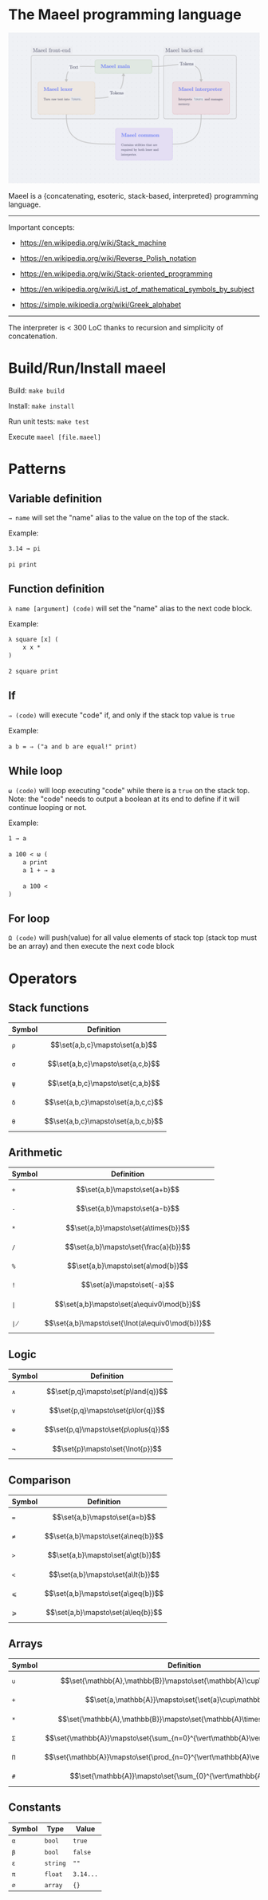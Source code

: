 # The Maeel programming language

![](./structure.png)

Maeel is a {concatenating, esoteric, stack-based, interpreted} programming language.

---
Important concepts:

- https://en.wikipedia.org/wiki/Stack_machine
- https://en.wikipedia.org/wiki/Reverse_Polish_notation
- https://en.wikipedia.org/wiki/Stack-oriented_programming

- https://en.wikipedia.org/wiki/List_of_mathematical_symbols_by_subject
- https://simple.wikipedia.org/wiki/Greek_alphabet

---
The interpreter is < 300 LoC thanks to recursion and simplicity of concatenation.

# Build/Run/Install maeel

Build: `make build`

Install: `make install`

Run unit tests: `make test`

Execute `maeel [file.maeel]`

# Patterns

## Variable definition

`→ name` will set the "name" alias to the value on the top of the stack.

Example:

```
3.14 → pi

pi print
```

## Function definition

`λ name [argument] (code)` will set the "name" alias to the next code block.

Example:

```
λ square [x] (
    x x *
)

2 square print
```

## If

`⇒ (code)` will execute "code" if, and only if the stack top value is `true`

Example:

`a b = ⇒ ("a and b are equal!" print)`

## While loop

`ω (code)` will loop executing "code" while there is a `true` on the stack top. Note: the "code" needs to output a boolean at its end to define if it will continue looping or not.

Example:

```
1 → a

a 100 < ω (
    a print
    a 1 + → a

    a 100 <
)
```

## For loop

`Ω (code)` will push(value) for all value elements of stack top (stack top must be an array) and then execute the next code block

# Operators

## Stack functions

| Symbol | Definition         |
|---     |---                 |
| `ρ`    | $$\set{a,b,c}\mapsto\set{a,b}$$ |
| `σ`    | $$\set{a,b,c}\mapsto\set{a,c,b}$$ |
| `ψ`    | $$\set{a,b,c}\mapsto\set{c,a,b}$$ |
| `δ`    | $$\set{a,b,c}\mapsto\set{a,b,c,c}$$ |
| `θ`    | $$\set{a,b,c}\mapsto\set{a,b,c,b}$$ |

## Arithmetic

| Symbol | Definition       |
|---     |---               |
| `+`    | $$\set{a,b}\mapsto\set{a+b}$$
| `-`    | $$\set{a,b}\mapsto\set{a-b}$$
| `*`    | $$\set{a,b}\mapsto\set{a\times{b}}$$
| `/`    | $$\set{a,b}\mapsto\set{\frac{a}{b}}$$
| `%`    | $$\set{a,b}\mapsto\set{a\mod{b}}$$
| `!`    | $$\set{a}\mapsto\set{-a}$$
| `∣`    | $$\set{a,b}\mapsto\set{a\equiv0\mod{b}}$$
| `∤`    | $$\set{a,b}\mapsto\set{\lnot(a\equiv0\mod{b})}$$

## Logic

| Symbol | Definition         |
|---     |---                 |
| `∧`    | $$\set{p,q}\mapsto\set{p\land{q}}$$
| `∨`    | $$\set{p,q}\mapsto\set{p\lor{q}}$$
| `⊕`    | $$\set{p,q}\mapsto\set{p\oplus{q}}$$
| `¬`    | $$\set{p}\mapsto\set{\lnot{p}}$$

## Comparison

| Symbol | Definition          |
|---     |---                  |
| `=`    | $$\set{a,b}\mapsto\set{a=b}$$
| `≠`    | $$\set{a,b}\mapsto\set{a\neq{b}}$$
| `>`    | $$\set{a,b}\mapsto\set{a\gt{b}}$$
| `<`    | $$\set{a,b}\mapsto\set{a\lt{b}}$$
| `⩽`    | $$\set{a,b}\mapsto\set{a\geq{b}}$$
| `⩾`    | $$\set{a,b}\mapsto\set{a\leq{b}}$$

## Arrays

| Symbol | Definition         |
|---     |---                 |
| `∪`    | $$\set{\mathbb{A},\mathbb{B}}\mapsto\set{\mathbb{A}\cup\mathbb{B}}$$
| `+`    | $$\set{a,\mathbb{A}}\mapsto\set{\set{a}\cup\mathbb{A}}$$
| `*`    | $$\set{\mathbb{A},\mathbb{B}}\mapsto\set{\mathbb{A}\times\mathbb{B}}$$
| `Σ`    | $$\set{\mathbb{A}}\mapsto\set{\sum_{n=0}^{\vert\mathbb{A}\vert}\mathbb{A}_n}$$
| `Π`    | $$\set{\mathbb{A}}\mapsto\set{\prod_{n=0}^{\vert\mathbb{A}\vert}\mathbb{A}_n}$$
| `#`    | $$\set{\mathbb{A}}\mapsto\set{\sum_{0}^{\vert\mathbb{A}\vert}1}$$

## Constants

| Symbol | Type     | Value     |
|---     |---       |---        |
| `α`    | `bool`   | `true`    |
| `β`    | `bool`   | `false`   |
| `ε`    | `string` | `""`      |
| `π`    | `float`  | `3.14...` |
| `∅`    | `array`  | `{}`      |
